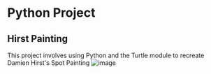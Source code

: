 # Python Project
## Hirst Painting
This project involves using Python and the Turtle module to recreate Damien Hirst's Spot Painting
![image](https://github.com/sadafahmedd/python_projects/assets/90939272/8dcf3ab1-2d0d-4cd9-93ea-2dc73ac69f78)



